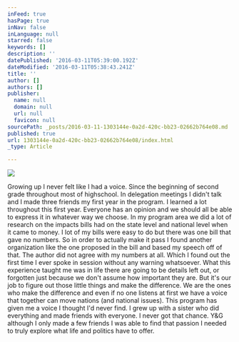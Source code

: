 ```yaml
---
inFeed: true
hasPage: true
inNav: false
inLanguage: null
starred: false
keywords: []
description: ''
datePublished: '2016-03-11T05:39:00.192Z'
dateModified: '2016-03-11T05:38:43.241Z'
title: ''
author: []
authors: []
publisher:
  name: null
  domain: null
  url: null
  favicon: null
sourcePath: _posts/2016-03-11-1303144e-0a2d-420c-bb23-02662b764e08.md
published: true
url: 1303144e-0a2d-420c-bb23-02662b764e08/index.html
_type: Article

---
```

![](https://the-grid-user-content.s3-us-west-2.amazonaws.com/707856da-4591-4a36-b91e-e7a75f84a395.jpg)

Growing up I never felt like I had a voice. Since the beginning of second grade throughout most of highschool. In delegation meetings I didn't talk and I made three friends my first year in the program. I learned a lot throughout this first year. Everyone has an opinion and we should all be able to express it in whatever way we choose. In my program area we did a lot of research on the impacts bills had on the state level and national level when it came to money. I lot of my bills were easy to do but there was one bill that gave no numbers. So in order to actually make it pass I found another organization like the one proposed in the bill and based my speech off of that. The author did not agree with my numbers at all. Which I found out the first time I ever spoke in session without any warning whatsoever. What this experience taught me was in life there are going to be details left out, or forgotten just because we don't assume how important they are. But it's our job to figure out those little things and make the difference. We are the ones who make the difference and even if no one listens at first we have a voice that together can move nations (and national issues). This program has given me a voice I thought I'd never find. I grew up with a sister who did everything and made friends with everyone. I never got that chance. Y&G although I only made a few friends I was able to find that passion I needed to truly explore what life and politics have to offer.